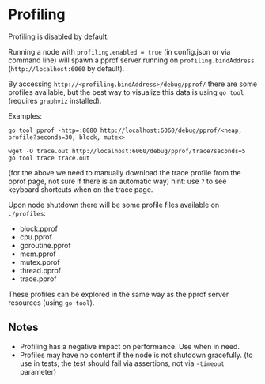 # Profiling

Profiling is disabled by default.

Running a node with `profiling.enabled = true` (in config.json or via command 
line) will spawn a pprof server running on `profiling.bindAddress` 
(`http://localhost:6060` by default).

By accessing `http://<profiling.bindAddress>/debug/pprof/` there are some 
profiles available, but the best way to visualize this data is using `go tool`
(requires `graphviz` installed).

Examples:

```shell
go tool pprof -http=:8080 http://localhost:6060/debug/pprof/<heap, profile?seconds=30, block, mutex>
```

```shell
wget -O trace.out http://localhost:6060/debug/pprof/trace?seconds=5
go tool trace trace.out
```

(for the above we need to manually download the trace profile from the pprof 
page, not sure if there is an automatic way) hint: use `?` to see keyboard 
shortcuts when on the trace page.

Upon node shutdown there will be some profile files available on `./profiles`:

- block.pprof
- cpu.pprof
- goroutine.pprof
- mem.pprof
- mutex.pprof
- thread.pprof
- trace.pprof
  
These profiles can be explored in the same way as the pprof server resources 
(using `go tool`).

## Notes

- Profiling has a negative impact on performance. Use when in need.
- Profiles may have no content if the node is not shutdown gracefully. (to use 
in tests, the test should fail via assertions, not via `-timeout` parameter)
